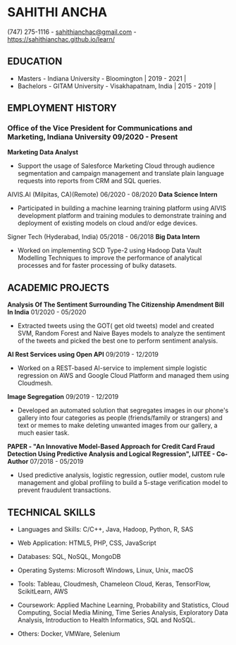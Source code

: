# SAHITHI ANCHA

(747) 275-1116 - sahithianchac@gmail.com - https://sahithianchac.github.io/learn/

## **EDUCATION**

- Masters - Indiana University - Bloomington | 2019 - 2021 |
- Bachelors - GITAM University - Visakhapatnam, India | 2015 - 2019 |

## **EMPLOYMENT HISTORY**

### Office of the Vice President for Communications and Marketing, Indiana University  09/2020 - Present
**Marketing Data Analyst**

- Support the usage of Salesforce Marketing Cloud through audience segmentation and campaign management and translate plain language requests into reports from CRM and SQL queries.

AIVIS.AI (Milpitas, CA)(Remote)  06/2020 - 08/2020 
**Data Science Intern** 

- Participated in building a machine learning training platform using AIVIS development platform and training modules to demonstrate training and deployment of existing models on cloud and/or edge devices.

Signer Tech (Hyderabad, India) 05/2018 - 06/2018 
**Big Data Intern** 

- Worked on implementing SCD Type-2 using Hadoop Data Vault Modelling Techniques to improve the performance of analytical processes and for faster processing of bulky datasets.

## **ACADEMIC PROJECTS** 

**Analysis Of The Sentiment Surrounding The Citizenship Amendment Bill In India** 01/2020 - 05/2020 
- Extracted tweets using the GOT( get old tweets) model and created SVM, Random Forest and Naive Bayes models to analyze the sentiment of the tweets and picked the best one to perform sentiment analysis.

**AI Rest Services using Open API** 09/2019 - 12/2019 
- Worked on a REST-based AI-service to implement simple logistic regression on AWS and Google Cloud Platform and managed them using Cloudmesh.

**Image Segregation** 09/2019 - 12/2019 
- Developed an automated solution that segregates images in our phone&#39;s gallery into four categories as people (friends/family or strangers) and text or memes to make deleting unwanted images from our gallery, a much easier task.

**PAPER - "An Innovative Model-Based Approach for Credit Card Fraud Detection Using Predictive Analysis and Logical Regression", IJITEE - Co-Author** 07/2018 - 05/2019
- Used predictive analysis, logistic regression, outlier model, custom rule management and global profiling to build a 5-stage verification model to prevent fraudulent transactions.

## **TECHNICAL SKILLS**

- Languages and Skills: C/C++, Java, Hadoop, Python, R, SAS

- Web Application: HTML5, PHP, CSS, JavaScript

- Databases: SQL, NoSQL, MongoDB

- Operating Systems: Microsoft Windows, Linux, Unix, macOS

- Tools: Tableau, Cloudmesh, Chameleon Cloud, Keras, TensorFlow, ScikitLearn, AWS

- Coursework: Applied Machine Learning, Probability and Statistics, Cloud Computing, Social Media Mining, Time Series Analysis, Exploratory Data Analysis, Introduction to Health Informatics, SQL and NoSQL.

- Others: Docker, VMWare, Selenium
